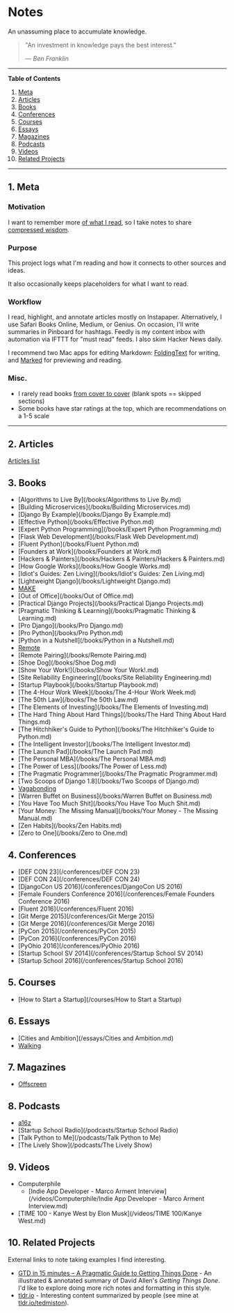 # Notes

An unassuming place to accumulate knowledge.

> "An investment in knowledge pays the best interest."
>
> &mdash; <cite>Ben Franklin</cite>

---

**Table of Contents**

1. [Meta](#user-content-1-meta)
2. [Articles](#user-content-2-articles)
3. [Books](#user-content-3-books)
4. [Conferences](#user-content-4-conferences)
5. [Courses](#user-content-5-courses)
6. [Essays](#user-content-6-essays)
7. [Magazines](#user-content-7-magazines)
8. [Podcasts](#user-content-8-podcasts)
9. [Videos](#user-content-9-videos)
10. [Related Projects](#user-content-10-related-projects)

---

## 1. Meta

### Motivation

I want to remember more [of what I read](http://austinkleon.com/2016/03/03/how-to-read-more-2/), so I take notes to share [compressed wisdom](https://sivers.org/2do).

### Purpose

This project logs what I'm reading and how it connects to other sources and ideas.

It also occasionally keeps placeholders for what I want to read.

### Workflow

I read, highlight, and annotate articles mostly on Instapaper.  Alternatively, I use Safari Books Online, Medium, or Genius.  On occasion, I'll write summaries in Pinboard for hashtags.  Feedly is my content inbox with automation via IFTTT for "must read" feeds.  I also skim Hacker News daily.

I recommend two Mac apps for editing Markdown: [FoldingText](http://www.foldingtext.com/) for writing, and [Marked](http://marked2app.com/) for previewing and reading.

### Misc.

- I rarely read books [from cover to cover](http://austinkleon.com/2014/10/17/33-thoughts-on-reading/) (blank spots == skipped sections)
- Some books have star ratings at the top, which are recommendations on a 1-5 scale

---

## 2. Articles

[Articles list](/articles/README.md)

## 3. Books

- [Algorithms to Live By](/books/Algorithms to Live By.md)
- [Building Microservices](/books/Building Microservices.md)
- [Django By Example](/books/Django By Example.md)
- [Effective Python](/books/Effective Python.md)
- [Expert Python Programming](/books/Expert Python Programming.md)
- [Flask Web Development](/books/Flask Web Development.md)
- [Fluent Python](/books/Fluent Python.md)
- [Founders at Work](/books/Founders at Work.md)
- [Hackers & Painters](/books/Hackers & Painters/Hackers & Painters.md)
- [How Google Works](/books/How Google Works.md)
- [Idiot's Guides: Zen Living](/books/Idiot's Guides: Zen Living.md)
- [Lightweight Django](/books/Lightweight Django.md)
- [MAKE](/books/MAKE/MAKE.md)
- [Out of Office](/books/Out of Office.md)
- [Practical Django Projects](/books/Practical Django Projects.md)
- [Pragmatic Thinking & Learning](/books/Pragmatic Thinking & Learning.md)
- [Pro Django](/books/Pro Django.md)
- [Pro Python](/books/Pro Python.md)
- [Python in a Nutshell](/books/Python in a Nutshell.md)
- [Remote](/books/Remote.md)
- [Remote Pairing](/books/Remote Pairing.md)
- [Shoe Dog](/books/Shoe Dog.md)
- [Show Your Work!](/books/Show Your Work!.md)
- [Site Reliability Engineering](/books/Site Reliability Engineering.md)
- [Startup Playbook](/books/Startup Playbook.md)
- [The 4-Hour Work Week](/books/The 4-Hour Work Week.md)
- [The 50th Law](/books/The 50th Law.md)
- [The Elements of Investing](/books/The Elements of Investing.md)
- [The Hard Thing About Hard Things](/books/The Hard Thing About Hard Things.md)
- [The Hitchhiker's Guide to Python](/books/The Hitchhiker's Guide to Python.md)
- [The Intelligent Investor](/books/The Intelligent Investor.md)
- [The Launch Pad](/books/The Launch Pad.md)
- [The Personal MBA](/books/The Personal MBA.md)
- [The Power of Less](/books/The Power of Less.md)
- [The Pragmatic Programmer](/books/The Pragmatic Programmer.md)
- [Two Scoops of Django 1.8](/books/Two Scoops of Django.md)
- [Vagabonding](/books/Vagabonding.md)
- [Warren Buffet on Business](/books/Warren Buffet on Business.md)
- [You Have Too Much Shit](/books/You Have Too Much Shit.md)
- [Your Money: The Missing Manual](/books/Your Money - The Missing Manual.md)
- [Zen Habits](/books/Zen Habits.md)
- [Zero to One](/books/Zero to One.md)

## 4. Conferences

- [DEF CON 23](/conferences/DEF CON 23)
- [DEF CON 24](/conferences/DEF CON 24)
- [DjangoCon US 2016](/conferences/DjangoCon US 2016)
- [Female Founders Conference 2016](/conferences/Female Founders Conference 2016)
- [Fluent 2016](/conferences/Fluent 2016)
- [Git Merge 2015](/conferences/Git Merge 2015)
- [Git Merge 2016](/conferences/Git Merge 2016)
- [PyCon 2015](/conferences/PyCon 2015)
- [PyCon 2016](/conferences/PyCon 2016)
- [PyOhio 2016](/conferences/PyOhio 2016)
- [Startup School SV 2014](/conferences/Startup School SV 2014)
- [Startup School 2016](/conferences/Startup School 2016)

## 5. Courses

- [How to Start a Startup](/courses/How to Start a Startup)

## 6. Essays

- [Cities and Ambition](/essays/Cities and Ambition.md)
- [Walking](/essays/Walking.md)

## 7. Magazines

- [Offscreen](/magazines/Offscreen)

## 8. Podcasts

- [a16z](/podcasts/a16z)
- [Startup School Radio](/podcasts/Startup School Radio)
- [Talk Python to Me](/podcasts/Talk Python to Me)
- [The Lively Show](/podcasts/The Lively Show)

## 9. Videos

- Computerphile
	- [Indie App Developer - Marco Arment Interview](/videos/Computerphile/Indie App Developer - Marco Arment Interview.md)
- [TIME 100 - Kanye West by Elon Musk](/videos/TIME 100/Kanye West.md)

## 10. Related Projects

External links to note taking examples I find interesting.

- [GTD in 15 minutes – A Pragmatic Guide to Getting Things Done](https://hamberg.no/gtd/) - An illustrated & annotated summary of David Allen's *Getting Things Done*.  I'd like to explore doing more rich notes and formatting in this style.
- [tldr.io](http://tldr.io) - Interesting content summarized by people (see mine at [tldr.io/tedmiston](http://tldr.io/tedmiston)).
